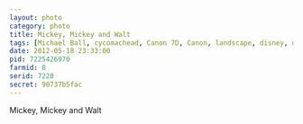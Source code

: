 ```yaml
---
layout: photo
category: photo
title: Mickey, Mickey and Walt
tags: [Michael Ball, cycomachead, Canon 7D, Canon, landscape, disney, disneyland, DLR, walt disney, disneyland resort, fireworks, fireworks friday, black and white, b&w, EF-S 10-22, walt, Mickey, mickey mouse, partners, Sleeping Beauty Castle, The Magic The Memories and You, Disney, Disneyland Resort]
date: 2012-05-18 23:33:00
pid: 7225426970
farmid: 8
serid: 7228
secret: 90737b5fac
---
```


Mickey, Mickey and Walt
